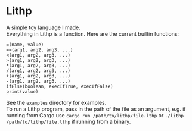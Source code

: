# Lithp

A simple toy language I made.  
Everything in Lithp is a function. Here are the current builtin functions:  
```
=(name, value)
==(arg1, arg2, arg3, ...)
<(arg1, arg2, arg3, ...)
>(arg1, arg2, arg3, ...)
*(arg1, arg2, arg3, ...)
/(arg1, arg2, arg3, ...)
+(arg1, arg2, arg3, ...)
-(arg1, arg2, arg3, ...)
ifElse(boolean, execIfTrue, execIfFalse)
print(value)
```
See the `examples` directory for examples.  
To run a Lithp program, pass in the path of the file as an argument, e.g. if running from Cargo use `cargo run /path/to/lithp/file.lthp` or `./lithp /path/to/lithp/file.lthp` if running from a binary.
